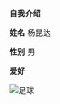 **自我介绍**

**姓名** 杨昆达

**性别** 男

**爱好**

![足球](https://timgsa.baidu.com/timg?image&quality=80&size=b9999_10000&sec=1582881043557&di=4d0fa78e26ca7495936078a8439fe6b5&imgtype=0&src=http%3A%2F%2Fpic.51yuansu.com%2Fpic3%2Fcover%2F03%2F15%2F50%2F5b5845ed87440_610.jpg)









